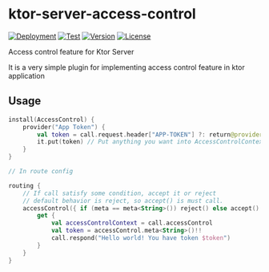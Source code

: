 # ktor-server-access-control

[![Deployment](https://github.com/ShinonomeTN/koemans/actions/workflows/release-and-deploy.yml/badge.svg?branch=master)](https://github.com/ShinonomeTN/ktor-server-access-control/actions/workflows/release-and-deploy.yml)
[![Test](https://github.com/ShinonomeTN/koemans/actions/workflows/test-maven.yml/badge.svg?branch=master)](https://github.com/ShinonomeTN/ktor-server-access-control/actions/workflows/test-maven.yml)
[![Version](https://img.shields.io/github/v/release/ShinonomeTN/ktor-server-access-control?include_prereleases)](https://github.com/ShinonomeTN/ktor-server-access-control/releases)
[![License](https://img.shields.io/github/license/ShinonomeTN/ktor-server-access-control)](https://github.com/ShinonomeTN/ktor-server-access-control/blob/master/LICENSE)

Access control feature for Ktor Server

It is a very simple plugin for implementing access control feature in ktor application

## Usage

```kotlin
install(AccessControl) {
    provider("App Token") {
        val token = call.request.header["APP-TOKEN"] ?: return@provider
        it.put(token) // Put anything you want into AccessControlContext
    }
}

// In route config

routing {
    // If call satisfy some condition, accept it or reject
    // default behavior is reject, so accept() is must call.
    accessControl({ if (meta == meta<String>()) reject() else accept() }) {
        get {
            val accessControlContext = call.accessControl
            val token = accessControl.meta<String>()!!
            call.respond("Hello world! You have token $token")
        }
    }
}

```